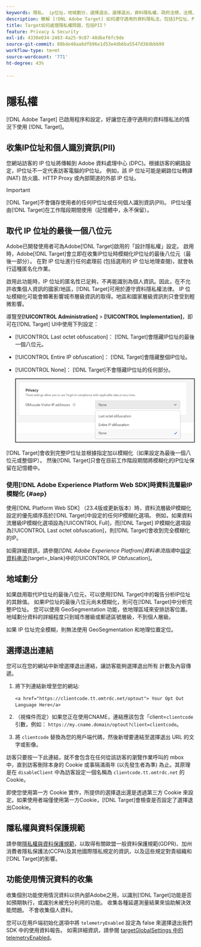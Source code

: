 ```yaml
---
keywords: 隱私， ip位址，地域劃分，選擇退出，選擇退出，資料隱私權，政府法規，法規， gdpr， ccpa，隱私，個人識別資訊， PII
description: 瞭解 [!DNL Adobe Target] 如何遵守適用的資料隱私法，包括IP位址、PII和選擇退出指示的收集和處理。
title: Target如何處理隱私權問題，包括PII？
feature: Privacy & Security
exl-id: 4330e034-2483-4a25-9c87-48dbef6fc9de
source-git-commit: 88bde40aa6dfb96e1d53e4db6ba5547d38dbbb99
workflow-type: tm+mt
source-wordcount: '771'
ht-degree: 43%

---
```


# 隱私權

[!DNL Adobe Target] 已啟用程序和設定，好讓您在遵守適用的資料隱私法的情況下使用 [!DNL Target]。

## 收集IP位址和個人識別資訊(PII)

您網站訪客的 IP 位址將傳輸到 Adobe 資料處理中心 (DPC)。根據訪客的網路設定，IP位址不一定代表訪客電腦的IP位址。 例如，該 IP 位址可能是網路位址轉譯 (NAT) 防火牆、HTTP Proxy 或內部閘道的外部 IP 位址。

>[!IMPORTANT]
>
>[!DNL Target]不會儲存使用者的任何IP位址或任何個人識別資訊(PII)。 IP位址僅由[!DNL Target]在工作階段期間使用（記憶體中，永不保留）。

## 取代 IP 位址的最後一個八位元

Adobe已開發使用者可為Adobe[!DNL Target]啟用的「設計隱私權」設定。 啟用時，Adobe[!DNL Target]會立即在收集IP位址時模糊化IP位址的最後八位元（最後一部分）。 在對 IP 位址進行任何處理前 (包括選用的 IP 位址地理查閱)，就會執行這種匿名化作業。

啟用此功能時，IP 位址的匿名性已足夠，不再能識別為個人資訊。因此，在不允許收集個人資訊的國家/地區，[!DNL Target]可用於遵守資料隱私權法律。 IP 位址模糊化可能會顯著影響城市層級資訊的取得。地區和國家層級資訊則只會受到輕微影響。

導覽至&#x200B;**[!UICONTROL Administration]** > **[!UICONTROL Implementation]**，即可在[!DNL Target] UI中使用下列設定：

* [!UICONTROL Last octet obfuscation]： [!DNL Target]會隱藏IP位址的最後一個八位元。
* [!UICONTROL Entire IP obfuscation]： [!DNL Target]會隱藏整個IP位址。
* [!UICONTROL None]： [!DNL Target]不會隱藏IP位址的任何部分。

  ![obfuscate-ip-options](assets/obfuscate-ip.png)

[!DNL Target]會收到完整IP位址並根據指定加以模糊化（如果設定為最後一個八位元或整個IP）。 然後[!DNL Target]只會在目前工作階段期間將模糊化的IP位址保留在記憶體中。

### 使用[!DNL Adobe Experience Platform Web SDK]時資料流層級IP模糊化 {#aep}

使用[!DNL Platform Web SDK] （23.4版或更新版本）時，資料流層級IP模糊化設定的優先順序高於[!DNL Target]中設定的任何IP模糊化選項。 例如，如果資料流層級IP模糊化選項設為[!UICONTROL Full]，而[!DNL Target] IP模糊化選項設為[!UICONTROL Last octet obfuscation]，則[!DNL Target]會收到完全模糊化的IP。

如需詳細資訊，請參閱&#x200B;*[!DNL Adobe Experience Platfrom]資料串流指南*&#x200B;中[設定資料串流](https://experienceleague.adobe.com/docs/experience-platform/datastreams/configure.html?lang=zh-Hant){target=_blank}中的[!UICONTROL IP Obfuscation]。

## 地域劃分

如果啟用取代IP位址的最後八位元，可以使用[!DNL Target]中的報告分析IP位址的其餘值。 如果IP位址的最後八位元尚未模糊化，則可在[!DNL Target]中分析完整IP位址。 您可以使用 GeoSegmentation 功能，依地理區域來安排訪客位置。地域劃分資料的詳細程度只到城市層級或郵遞區號層級，不到個人層級。

如果 IP 位址完全模糊，則無法使用 GeoSegmentation 和地理位置定位。

## 選擇退出連結

您可以在您的網站中新增選擇退出連結，讓訪客能夠選擇退出所有 計數及內容傳遞。

1. 將下列連結新增至您的網站:

   `<a href="https://clientcode.tt.omtrdc.net/optout"> Your Opt Out Language Here</a>`

1. （視條件而定）如果您正在使用CNAME，連結應該包含「client=`clientcode`引數，例如：
   `https://my.cname.domain/optout?client=clientcode`。

1. 將 `clientcode` 替換為您的用戶端代碼，然後新增要連結至選擇退出 URL 的文字或影像。

訪客只要按一下此連結，就不會包含在任何從該訪客的瀏覽作業呼叫的 mbox 中，直到訪客刪除本身的 Cookie 或事隔滿兩年 (以先發生者為準) 為止。其原理是在 `disableClient` 中為訪客設定一個名稱為 `clientcode.tt.omtrdc.net` 的 Cookie。

即使您使用第一方 Cookie 實作，所提供的選擇退出還是透過第三方 Cookie 來設定。如果使用者端僅使用第一方Cookie，[!DNL Target]會檢查是否設定了選擇退出Cookie。

## 隱私權與資料保護規範

請參閱[隱私權與資料保護規範](/help/dev/before-implement/privacy/cmp-privacy-and-general-data-protection-regulation.md)，以取得有關歐盟一般資料保護規範(GDPR)、加州消費者隱私保護法(CCPA)及其他國際隱私規定的資訊，以及這些規定對貴組織和[!DNL Target]的影響。

## 功能使用情況資料的收集

收集個別功能使用情況資料以供內部Adobe之用，以識別[!DNL Target]功能是否如預期執行，或識別未被充分利用的功能。 收集各種延遲測量結果來協助解決效能問題。 不會收集個人資料。

您可以在用戶端初始化選項中將 `telemetryEnabled` 設定為 false 來選擇退出我們 SDK 中的使用資料報告。 如需詳細資訊，請參閱 [targetGlobalSettings 中的 telemetryEnabled](/help/dev/implement/client-side/atjs/atjs-functions/targetglobalsettings.md#telemetryenabled)。
